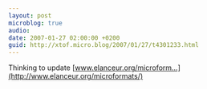 ```yaml
---
layout: post
microblog: true
audio: 
date: 2007-01-27 02:00:00 +0200
guid: http://xtof.micro.blog/2007/01/27/t4301233.html
---
```

Thinking to update [www.elanceur.org/microform...](http://www.elanceur.org/microformats/)
